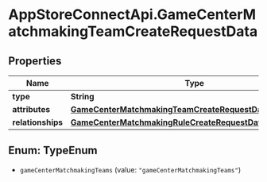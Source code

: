 # AppStoreConnectApi.GameCenterMatchmakingTeamCreateRequestData

## Properties

Name | Type | Description | Notes
------------ | ------------- | ------------- | -------------
**type** | **String** |  | 
**attributes** | [**GameCenterMatchmakingTeamCreateRequestDataAttributes**](GameCenterMatchmakingTeamCreateRequestDataAttributes.md) |  | 
**relationships** | [**GameCenterMatchmakingRuleCreateRequestDataRelationships**](GameCenterMatchmakingRuleCreateRequestDataRelationships.md) |  | 



## Enum: TypeEnum


* `gameCenterMatchmakingTeams` (value: `"gameCenterMatchmakingTeams"`)




